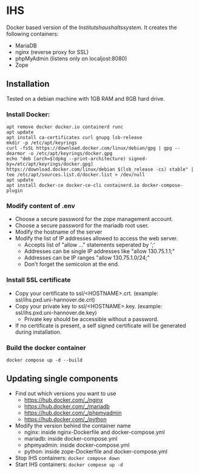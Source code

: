 # IHS
Docker based version of the _Institutshaushaltssystem_.
It creates the following containers:
* MariaDB
* nginx (reverse proxy for SSL)
* phpMyAdmin (listens only on localjost:8080)
* Zope

## Installation
Tested on a debian machine with 1GB RAM and 8GB hard drive.

### Install Docker:
```
apt remove docker docker.io containerd runc
apt update
apt install ca-certificates curl gnupg lsb-release
mkdir -p /etc/apt/keyrings
curl -fsSL https://download.docker.com/linux/debian/gpg | gpg --dearmor -o /etc/apt/keyrings/docker.gpg
echo "deb [arch=$(dpkg --print-architecture) signed-by=/etc/apt/keyrings/docker.gpg] https://download.docker.com/linux/debian $(lsb_release -cs) stable" | tee /etc/apt/sources.list.d/docker.list > /dev/null
apt update
apt install docker-ce docker-ce-cli containerd.io docker-compose-plugin
```
### Modify content of .env
* Choose a secure password for the zope management account.
* Choose a secure password for the mariadb root user.
* Modify the hostname of the server
* Modify the list of IP addresses allowed to access the web server.
  * Accepts list of "allow ..." statements seperated by ';'
  * Addresses can be single IP addresses like "allow 130.75.1.1;"
  * Addresses can be IP ranges "allow 130.75.1.0/24;"
  * Don't forget the semicolon at the end.

### Install SSL certificate
* Copy your certificate to ssl/\<HOSTNAME>.crt. (example: ssl/ihs.pxd.uni-hannover.de.crt)
* Copy your private key to ssl/\<HOSTNAME>.key. (example: ssl/ihs.pxd.uni-hannover.de.key)
  * Private key should be accessible without a password.
* If no certificate is present, a self signed certificate will be generated during installation.

### Build the docker container
```
docker compose up -d --build
```

## Updating single components
* Find out which versions you want to use
  * https://hub.docker.com/_/nginx
  * https://hub.docker.com/_/mariadb
  * https://hub.docker.com/_/phpmyadmin
  * https://hub.docker.com/_/python
* Modify the version behind the container name
  * nginx: inside nginx-Dockerfile and docker-compose.yml
  * mariadb: inside docker-compose.yml
  * phpmyadmin: inside docker-compose.yml
  * python: inside zope-Dockerfile and docker-compose.yml
* Stop IHS containers: ```docker compose down```
* Start IHS containers: ```docker compose up -d```
